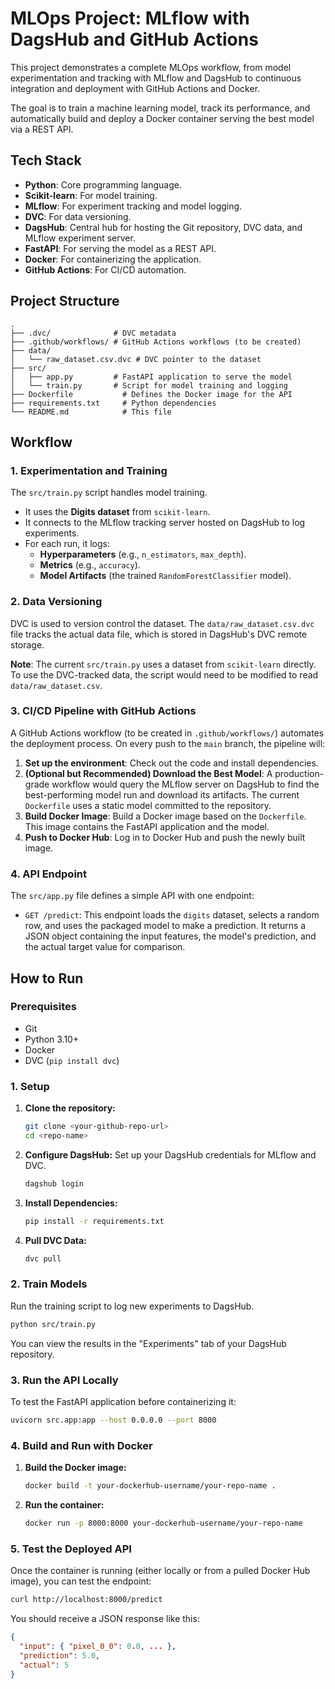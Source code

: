 # MLOps Project: MLflow with DagsHub and GitHub Actions

This project demonstrates a complete MLOps workflow, from model experimentation and tracking with MLflow and DagsHub to continuous integration and deployment with GitHub Actions and Docker.

The goal is to train a machine learning model, track its performance, and automatically build and deploy a Docker container serving the best model via a REST API.

## Tech Stack

*   **Python**: Core programming language.
*   **Scikit-learn**: For model training.
*   **MLflow**: For experiment tracking and model logging.
*   **DVC**: For data versioning.
*   **DagsHub**: Central hub for hosting the Git repository, DVC data, and MLflow experiment server.
*   **FastAPI**: For serving the model as a REST API.
*   **Docker**: For containerizing the application.
*   **GitHub Actions**: For CI/CD automation.

## Project Structure

```
.
├── .dvc/              # DVC metadata
├── .github/workflows/ # GitHub Actions workflows (to be created)
├── data/
│   └── raw_dataset.csv.dvc # DVC pointer to the dataset
├── src/
│   ├── app.py         # FastAPI application to serve the model
│   └── train.py       # Script for model training and logging
├── Dockerfile           # Defines the Docker image for the API
├── requirements.txt     # Python dependencies
└── README.md            # This file
```

## Workflow

### 1. Experimentation and Training

The `src/train.py` script handles model training.

*   It uses the **Digits dataset** from `scikit-learn`.
*   It connects to the MLflow tracking server hosted on DagsHub to log experiments.
*   For each run, it logs:
    *   **Hyperparameters** (e.g., `n_estimators`, `max_depth`).
    *   **Metrics** (e.g., `accuracy`).
    *   **Model Artifacts** (the trained `RandomForestClassifier` model).

### 2. Data Versioning

DVC is used to version control the dataset. The `data/raw_dataset.csv.dvc` file tracks the actual data file, which is stored in DagsHub's DVC remote storage.

**Note**: The current `src/train.py` uses a dataset from `scikit-learn` directly. To use the DVC-tracked data, the script would need to be modified to read `data/raw_dataset.csv`.

### 3. CI/CD Pipeline with GitHub Actions

A GitHub Actions workflow (to be created in `.github/workflows/`) automates the deployment process. On every push to the `main` branch, the pipeline will:

1.  **Set up the environment**: Check out the code and install dependencies.
2.  **(Optional but Recommended) Download the Best Model**: A production-grade workflow would query the MLflow server on DagsHub to find the best-performing model run and download its artifacts. The current `Dockerfile` uses a static model committed to the repository.
3.  **Build Docker Image**: Build a Docker image based on the `Dockerfile`. This image contains the FastAPI application and the model.
4.  **Push to Docker Hub**: Log in to Docker Hub and push the newly built image.

### 4. API Endpoint

The `src/app.py` file defines a simple API with one endpoint:

*   `GET /predict`: This endpoint loads the `digits` dataset, selects a random row, and uses the packaged model to make a prediction. It returns a JSON object containing the input features, the model's prediction, and the actual target value for comparison.

## How to Run

### Prerequisites

*   Git
*   Python 3.10+
*   Docker
*   DVC (`pip install dvc`)

### 1. Setup

1.  **Clone the repository:**
    ```bash
    git clone <your-github-repo-url>
    cd <repo-name>
    ```

2.  **Configure DagsHub:**
    Set up your DagsHub credentials for MLflow and DVC.
    ```bash
    dagshub login
    ```

3.  **Install Dependencies:**
    ```bash
    pip install -r requirements.txt
    ```

4.  **Pull DVC Data:**
    ```bash
    dvc pull
    ```

### 2. Train Models

Run the training script to log new experiments to DagsHub.

```bash
python src/train.py
```

You can view the results in the "Experiments" tab of your DagsHub repository.

### 3. Run the API Locally

To test the FastAPI application before containerizing it:

```bash
uvicorn src.app:app --host 0.0.0.0 --port 8000
```

### 4. Build and Run with Docker

1.  **Build the Docker image:**
    ```bash
    docker build -t your-dockerhub-username/your-repo-name .
    ```

2.  **Run the container:**
    ```bash
    docker run -p 8000:8000 your-dockerhub-username/your-repo-name
    ```

### 5. Test the Deployed API

Once the container is running (either locally or from a pulled Docker Hub image), you can test the endpoint:

```bash
curl http://localhost:8000/predict
```

You should receive a JSON response like this:

```json
{
  "input": { "pixel_0_0": 0.0, ... },
  "prediction": 5.0,
  "actual": 5
}
```

